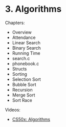 # 3. Algorithms

Chapters:
- Overview
- Attendance
- Linear Search
- Binary Search
- Running Time
- search.c
- phonebook.c
- Structs
- Sorting
- Selection Sort
- Bubble Sort
- Recursion
- Merge Sort
- Sort Race

Videos:
- [CS50x: Algorithms](https://www.youtube.com/watch?v=jZzyERW7h1A&list=PLhQjrBD2T381WAHyx1pq-sBfykqMBI7V4&index=4)